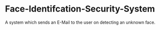 # Face-Identifcation-Security-System
A system which sends an E-Mail to the user on detecting an unknown face.
